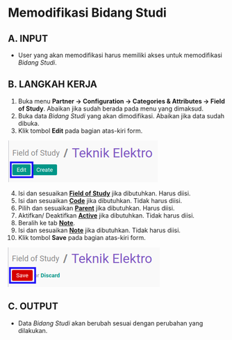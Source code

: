 # Memodifikasi Bidang Studi

## A. INPUT

* User yang akan memodifikasi harus memiliki akses untuk memodifikasi *Bidang Studi*.

## B. LANGKAH KERJA

1. Buka menu **Partner -> Configuration -> Categories & Attributes -> Field of Study**. Abaikan jika sudah berada pada menu yang dimaksud.
2. Buka data *Bidang Studi* yang akan dimodifikasi. Abaikan jika data sudah dibuka.
3. Klik tombol **Edit** pada bagian atas-kiri form.

![](../../../img/bidang-studi/tombol-edit.png)

4. Isi dan sesuaikan **[Field of Study](./penjelasan.md#field-name)** jika dibutuhkan. Harus diisi.
5. Isi dan sesuaikan **[Code](./penjelasan.md#field-code)** jika dibutuhkan. Tidak harus diisi.
6. Pilih dan sesuaikan **[Parent](./penjelasan.md#field-parent-id)** jika dibutuhkan. Harus diisi.
7. Aktifkan/ Deaktifkan **[Active](./penjelasan.md#field-active)** jika dibutuhkan. Tidak harus diisi.
8. Beralih ke tab **[Note](./penjelasan.md#tab-note)**.
9. Isi dan sesuaikan **[Note](./penjelasan.md#field-note)** jika dibutuhkan. Tidak harus diisi.
10. Klik tombol **Save** pada bagian atas-kiri form.

![](../../../img/bidang-studi/tombol-simpan-modifikasi.png)

## C. OUTPUT

* Data *Bidang Studi* akan berubah sesuai dengan perubahan yang dilakukan.

